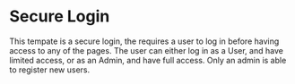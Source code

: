 # Secure Login

This tempate is a secure login, the requires a user to log in before having access to any of the pages. The user can either log in as a User, and have limited access, or as an Admin, and have full access. Only an admin is able to register new users.
